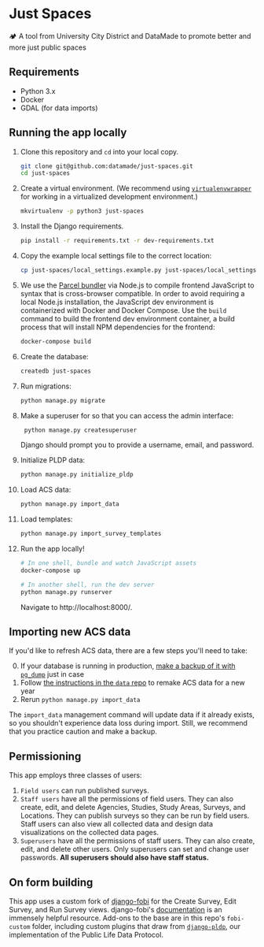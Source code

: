 # Just Spaces
🏕 A tool from University City District and DataMade to promote better and more just public spaces

## Requirements
- Python 3.x
- Docker
- GDAL (for data imports)

## Running the app locally

1. Clone this repository and `cd` into your local copy.

    ```bash
    git clone git@github.com:datamade/just-spaces.git
    cd just-spaces
    ```

2. Create a virtual environment. (We recommend using [`virtualenvwrapper`](http://virtualenvwrapper.readthedocs.org/en/latest/install.html) for working in a virtualized development environment.)

    ```bash
    mkvirtualenv -p python3 just-spaces
    ```

3. Install the Django requirements.

    ```bash
    pip install -r requirements.txt -r dev-requirements.txt
    ```

4. Copy the example local settings file to the correct location:

    ```bash
    cp just-spaces/local_settings.example.py just-spaces/local_settings.py
    ```

5. We use the [Parcel bundler](https://parceljs.org/) via Node.js to compile frontend
   JavaScript to syntax that is cross-browser compatible. In order to avoid requiring
   a local Node.js installation, the JavaScript dev environment is containerized
   with Docker and Docker Compose. Use the `build` command to build the frontend
   dev environment container, a build process that will install NPM dependencies
   for the frontend:

    ```bash
    docker-compose build
    ```

6. Create the database:

    ```bash
    createdb just-spaces
    ```

7. Run migrations:

    ```bash
    python manage.py migrate
    ```

8. Make a superuser for so that you can access the admin interface:

    ```bash
     python manage.py createsuperuser
    ```

    Django should prompt you to provide a username, email, and password.

8. Initialize PLDP data:

    ```bash
    python manage.py initialize_pldp
    ```

9. Load ACS data:

    ```bash
    python manage.py import_data
    ```

10. Load templates:

    ```bash
    python manage.py import_survey_templates
    ```

11. Run the app locally!

    ```bash
    # In one shell, bundle and watch JavaScript assets
    docker-compose up

    # In another shell, run the dev server
    python manage.py runserver
    ```

    Navigate to http://localhost:8000/.

## Importing new ACS data

If you'd like to refresh ACS data, there are a few steps you'll need to take:

0. If your database is running in production, [make a backup of it with `pg_dump`](https://www.postgresql.org/docs/9.1/backup.html) just in case
1. Follow [the instructions in the `data` repo](./data/README.md#updating-data-for-a-new-year) to remake ACS data for a new year
2. Rerun `python manage.py import_data`

The `import_data` management command will update data if it already exists, so you shouldn't experience data loss during import. Still, we recommend that you practice caution and make a backup.

## Permissioning

This app employs three classes of users:

1. `Field users` can run published surveys.
2. `Staff users` have all the permissions of field users. They can also create, edit, and delete Agencies, Studies, Study Areas, Surveys, and Locations. They can publish surveys so they can be run by field users. Staff users can also view all collected data and design data visualizations on the collected data pages.
3. `Superusers` have all the permissions of staff users. They can also create, edit, and delete other users. Only superusers can set and change user passwords. **All superusers should also have staff status.**

## On form building
This app uses a custom fork of [django-fobi](https://github.com/datamade/django-fobi) for the Create Survey, Edit Survey, and Run Survey views. django-fobi's [documentation](https://django-fobi.readthedocs.io/en/0.13.8/) is an immensely helpful resource. Add-ons to the base are in this repo's `fobi-custom` folder, including custom plugins that draw from [`django-pldp`](https://github.com/datamade/django-pldp), our implementation of the Public Life Data Protocol.
